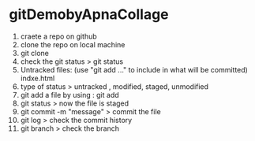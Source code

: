 # gitDemobyApnaCollage

1. craete a repo on github 
2. clone the repo on local machine
3. git clone <link of repo>
4. check the git status > git status
5. Untracked files:
  (use "git add <file>..." to include in what will be committed)
        indxe.html
6. type of status > untracked , modified, staged, unmodified
7. git add a file by using : git add <file Name>
8. git status > now the file is staged
9. git commit -m "message" > commit the file
10. git log > check the commit history
11. git branch > check the branch

